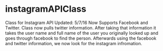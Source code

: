 # instagramAPIClass
Class for Instagram API
Updated: 5/7/16
Now Supports Facebook and Twitter. 
Class now pulls twitter information. After taking that information
it takes the user name and full name of the user you originally looked up
and goes through facebook to find the person. Afterwards using the facebook and twitter
information, we now look for the instagram infromation.
